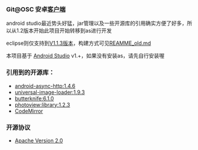 ### Git@OSC 安卓[客户端](http://http://git.oschina.net/appclient)

android studio最近势头好猛，jar管理以及一些开源库的引用确实方便了好多，所以从1.2版本开始此项目开始转移到as进行开发

eclipse则仅支持到[V1.1.3版本](http://git.oschina.net/oschina/git-osc-android-project/blob/V1.1.3/.gitignore)，构建方式可见[REAMME_old.md](http://git.oschina.net/oschina/git-osc-android-project/blob/master/README_old.md)

本项目基于 [Android Studio](http://http://www.oschina.net/p/android-studio) v1.+，如果没有安装as，请先自行安装喔

### 引用到的开源库：
- [android-async-http:1.4.6](http://www.oschina.net/p/android-async-http)
- [universal-image-loader:1.9.3](ttp://www.oschina.net/p/android-universal-image-loader)
- [butterknife:6.1.0](hhttp://www.oschina.net/p/butterknife)
- [photoview:library:1.2.3](http://www.oschina.net/p/android-photo-view)
- [CodeMirror](http://www.oschina.net/p/codemirror)

### 开源协议
- [Apache Version 2.0](http://www.apache.org/licenses/LICENSE-2.0.html)
